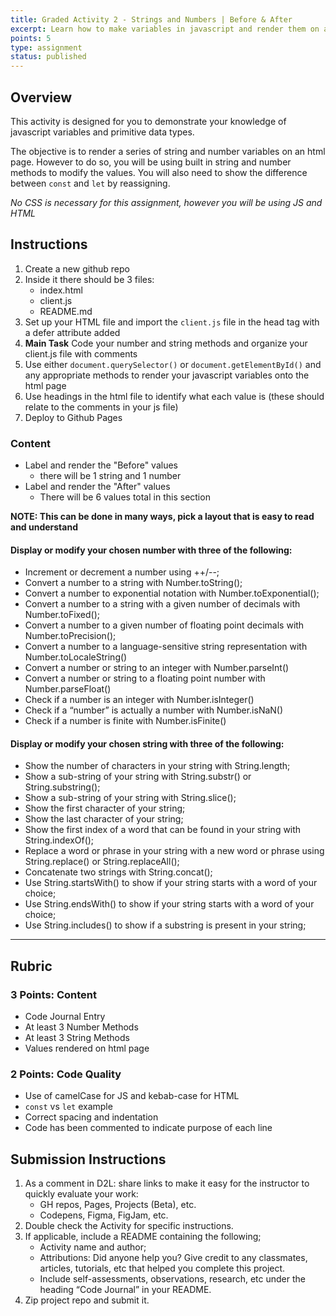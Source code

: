 ```yaml
---
title: Graded Activity 2 - Strings and Numbers | Before & After
excerpt: Learn how to make variables in javascript and render them on an html page
points: 5
type: assignment
status: published
---
```


<h2>Overview</h2>

This activity is designed for you to demonstrate your knowledge of javascript variables and primitive data types.

The objective is to render a series of string and number variables on an html page. However to do so, you will be using built in string and number methods to modify the values. You will also need to show the difference between `const` and `let` by reassigning.

_No CSS is necessary for this assignment, however you will be using JS and HTML_

###

<h2>Instructions</h2>

1. Create a new github repo
2. Inside it there should be 3 files:
   - index.html
   - client.js
   - README.md
3. Set up your HTML file and import the `client.js` file in the head tag with a defer attribute added
4. **Main Task** Code your number and string methods and organize your client.js file with comments
5. Use either `document.querySelector()` or `document.getElementById()` and any appropriate methods to render your javascript variables onto the html page
6. Use headings in the html file to identify what each value is (these should relate to the comments in your js file)
7. Deploy to Github Pages

### Content

- Label and render the "Before" values
  - there will be 1 string and 1 number
- Label and render the "After" values
  - There will be 6 values total in this section

**NOTE: This can be done in many ways, pick a layout that is easy to read and understand**

#### Display or modify your chosen number with three of the following:

- Increment or decrement a number using ++/--;
- Convert a number to a string with Number.toString();
- Convert a number to exponential notation with Number.toExponential();
- Convert a number to a string with a given number of decimals with Number.toFixed();
- Convert a number to a given number of floating point decimals with Number.toPrecision();
- Convert a number to a language-sensitive string representation with Number.toLocaleString()
- Convert a number or string to an integer with Number.parseInt()
- Convert a number or string to a floating point number with Number.parseFloat()
- Check if a number is an integer with Number.isInteger()
- Check if a “number” is actually a number with Number.isNaN()
- Check if a number is finite with Number.isFinite()

#### Display or modify your chosen string with three of the following:

- Show the number of characters in your string with String.length;
- Show a sub-string of your string with String.substr() or String.substring();
- Show a sub-string of your string with String.slice();
- Show the first character of your string;
- Show the last character of your string;
- Show the first index of a word that can be found in your string with String.indexOf();
- Replace a word or phrase in your string with a new word or phrase using String.replace() or String.replaceAll();
- Concatenate two strings with String.concat();
- Use String.startsWith() to show if your string starts with a word of your choice;
- Use String.endsWith() to show if your string starts with a word of your choice;
- Use String.includes() to show if a substring is present in your string;

---

<h2>Rubric</h2>

### 3 Points: Content

- Code Journal Entry
- At least 3 Number Methods
- At least 3 String Methods
- Values rendered on html page

### 2 Points: Code Quality

- Use of camelCase for JS and kebab-case for HTML
- `const` vs `let` example
- Correct spacing and indentation
- Code has been commented to indicate purpose of each line

<h2>Submission Instructions</h2>

1. As a comment in D2L: share links to make it easy for the instructor to quickly evaluate your work:
   - GH repos, Pages, Projects (Beta), etc.
   - Codepens, Figma, FigJam, etc.
2. Double check the Activity for specific instructions.
3. If applicable, include a README containing the following;
   - Activity name and author;
   - Attributions: Did anyone help you? Give credit to any classmates, articles, tutorials, etc that helped you complete this project.
   - Include self-assessments, observations, research, etc under the heading “Code Journal” in your README.
4. Zip project repo and submit it.
